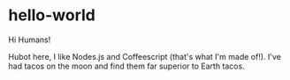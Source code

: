 # hello-world

Hi Humans!

Hubot here, I like Nodes.js and Coffeescript (that's what I'm made of!).
I've had tacos on the moon and find them far superior to Earth tacos.
